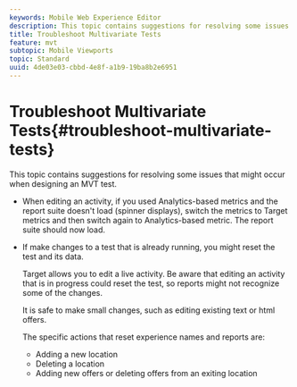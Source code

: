 ```yaml
---
keywords: Mobile Web Experience Editor
description: This topic contains suggestions for resolving some issues that might occur when designing an MVT test.
title: Troubleshoot Multivariate Tests
feature: mvt
subtopic: Mobile Viewports
topic: Standard
uuid: 4de03e03-cbbd-4e8f-a1b9-19ba8b2e6951
---
```


# Troubleshoot Multivariate Tests{#troubleshoot-multivariate-tests}

This topic contains suggestions for resolving some issues that might occur when designing an MVT test.

* When editing an activity, if you used Analytics-based metrics and the report suite doesn't load (spinner displays), switch the metrics to Target metrics and then switch again to Analytics-based metric. The report suite should now load. 
* If make changes to a test that is already running, you might reset the test and its data.

  Target allows you to edit a live activity. Be aware that editing an activity that is in progress could reset the test, so reports might not recognize some of the changes.

  It is safe to make small changes, such as editing existing text or html offers.

  The specific actions that reset experience names and reports are:

    * Adding a new location 
    * Deleting a location 
    * Adding new offers or deleting offers from an exiting location

